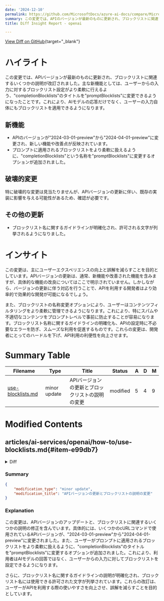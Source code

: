```yaml
---
date: '2024-12-10'
permalink: https://github.com/MicrosoftDocs/azure-ai-docs/compare/MicrosoftDocs:d135a3a...MicrosoftDocs:e69b8c6
summary: この変更では、APIのバージョンが最新のものに更新され、ブロックリストに関連する説明が改訂されました。主な新機能としては、ユーザーからの入力に対するブロックリスト設定がより柔軟に行えるように、"completionBlocklists"の名称を"promptBlocklists"に変更するオプションが追加されました。これにより、AIモデルの応答だけでなく、ユーザーの入力自体にもブロックリストを適用できるようになります。APIのバージョン更新に伴う潜在的な影響についての確認が必要ですが、主にユーザーエクスペリエンスの向上が目的とされています。
title: Diff Insight Report - openai

---
```


[View Diff on GitHub](https://github.com/MicrosoftDocs/azure-ai-docs/compare/MicrosoftDocs:d135a3a...MicrosoftDocs:e69b8c6){target="_blank"}

# ハイライト
この変更では、APIバージョンが最新のものに更新され、ブロックリストに関連するいくつかの説明が改訂されました。主な新機能としては、ユーザーからの入力に対するブロックリスト設定がより柔軟に行えるよう、"completionBlocklists"のタイトルを"promptBlocklists"に変更できるようになったことです。これにより、AIモデルの応答だけでなく、ユーザーの入力自体にもブロックリストを適用できるようになります。

## 新機能
- APIのバージョンが"2024-03-01-preview"から"2024-04-01-preview"に変更され、新しい機能や改善点が反映されています。
- プロンプトに適用されるブロックリストをより柔軟に扱えるように、"completionBlocklists"という名称を"promptBlocklists"に変更するオプションが追加されました。

## 破壊的変更
特に破壊的な変更は見当たりませんが、APIバージョンの更新に伴い、既存の実装に影響を与える可能性があるため、確認が必要です。

## その他の更新
- ブロックリスト名に関するガイドラインが明確化され、許可される文字が列挙されるようになりました。

# インサイト
この変更は、主にユーザーエクスペリエンスの向上と誤解を減らすことを目的としています。APIバージョンの更新は、通常、新機能や改善された機能を含みますが、具体的な機能の改良についてはここで明示されていません。しかしながら、バージョンの更新に伴う対応を行うことで、APIを利用する開発者はより効率的で効果的な開発が可能になるでしょう。

また、ブロックリストの名称変更オプションにより、ユーザーはコンテンツフィルタリングをより柔軟に管理できるようになります。これにより、特にスパムや不適切なコンテンツをプロンプトレベルで事前に防止することが容易になります。ブロックリスト名称に関するガイドラインの明確化も、APIの設定時に不必要なエラーを防ぎ、スムーズな利用を促進するものです。これらの変更は、開発者にとってのハードルを下げ、API利用の利便性を向上させます。

# Summary Table
|  Filename  | Type |    Title    | Status | A  | D  | M  |
|------------|------|-------------|--------|----|----|----|
| [use-blocklists.md](#item-e99db7) | minor update | APIバージョンの更新とブロックリストの説明の変更 | modified | 5 | 4 | 9 | 


# Modified Contents
## articles/ai-services/openai/how-to/use-blocklists.md{#item-e99db7}

<details>
<summary>Diff</summary>
````diff
@@ -49,7 +49,7 @@ Copy the cURL command below to a text editor and make the following changes:
 1. Optionally replace the value of the "description" field with a custom description.
 
 ```bash
-curl --location --request PUT 'https://management.azure.com/subscriptions/{subscriptionId}/resourceGroups/{resourceGroupName}/providers/Microsoft.CognitiveServices/accounts/{accountName}/raiBlocklists/{raiBlocklistName}?api-version=2024-03-01-preview' \ 
+curl --location --request PUT 'https://management.azure.com/subscriptions/{subscriptionId}/resourceGroups/{resourceGroupName}/providers/Microsoft.CognitiveServices/accounts/{accountName}/raiBlocklists/{raiBlocklistName}?api-version=2024-04-01-preview' \ 
 --header 'Authorization: Bearer {token}' \ 
 --header 'Content-Type: application/json' \ 
 --data-raw '{ 
@@ -72,10 +72,11 @@ To apply a **completion** blocklist to a content filter, use the following cURL
 1. Replace {accountName} with your resource name. 
 1. Replace {raiPolicyName} with the name of your Content Filter 
 1. Replace {token} with the token you got from the "Get your token" step above. 
-1. Replace "raiBlocklistName" in the body with a custom name for your list. Allowed characters: `0-9, A-Z, a-z, - . _ ~`. 
+1. Optionally change the `"completionBlocklists"` title to `"promptBlocklists"` if you want the blocklist to apply to user prompts instead of AI model completions.
+1. Replace `"raiBlocklistName"` in the body with a custom name for your list. Allowed characters: `0-9, A-Z, a-z, - . _ ~`. 
 
 ```bash
-curl --location --request PUT 'https://management.azure.com/subscriptions/{subscriptionId}/resourceGroups/{resourceGroupName}/providers/Microsoft.CognitiveServices/accounts/{accountName}/raiPolicies/{raiPolicyName}?api-version=2024-03-01-preview' \ 
+curl --location --request PUT 'https://management.azure.com/subscriptions/{subscriptionId}/resourceGroups/{resourceGroupName}/providers/Microsoft.CognitiveServices/accounts/{accountName}/raiPolicies/{raiPolicyName}?api-version=2024-04-01-preview' \ 
 --header 'Authorization: Bearer {token}' \ 
 --header 'Content-Type: application/json' \ 
 --data-raw '{ 
@@ -105,7 +106,7 @@ Copy the cURL command below to a text editor and make the following changes:
 1. Replace the value of the `"blocking pattern"` field with the item you'd like to add to your blocklist. The maximum length of a blockItem is 1000 characters. Also specify whether the pattern is regex or exact match. 
 
 ```bash
-curl --location --request PUT 'https://management.azure.com/subscriptions/{subscriptionId}/resourceGroups/{resourceGroupName}/providers/Microsoft.CognitiveServices/accounts/{accountName}/raiBlocklists/{raiBlocklistName}/raiBlocklistItems/{raiBlocklistItemName}?api-version=2024-03-01-preview' \ 
+curl --location --request PUT 'https://management.azure.com/subscriptions/{subscriptionId}/resourceGroups/{resourceGroupName}/providers/Microsoft.CognitiveServices/accounts/{accountName}/raiBlocklists/{raiBlocklistName}/raiBlocklistItems/{raiBlocklistItemName}?api-version=2024-04-01-preview' \ 
 --header 'Authorization: Bearer {token}' \ 
 --header 'Content-Type: application/json' \ 
 --data-raw '{  
````
</details>

### Summary

```json
{
    "modification_type": "minor update",
    "modification_title": "APIバージョンの更新とブロックリストの説明の変更"
}
```

### Explanation
この変更は、APIバージョンのアップデートと、ブロックリストに関連するいくつかの説明の修正を含んでいます。具体的には、いくつかのcURLコマンドで使用されているAPIバージョンが、"2024-03-01-preview"から"2024-04-01-preview"に変更されました。また、ユーザーがプロンプトに適用されるブロックリストをより柔軟に扱えるように、"completionBlocklists"のタイトルを"promptBlocklists"に変更するオプションが追加されました。これにより、利用者はAIモデルの回答ではなく、ユーザーからの入力に対してブロックリストを設定できるようになります。

さらに、ブロックリスト名に関するガイドラインの説明が明確化され、ブロックリスト名には使用できる許可された文字が列挙されています。これらの改訂は、ユーザーがAPIを利用する際の使いやすさを向上させ、誤解を減らすことを目的としています。



